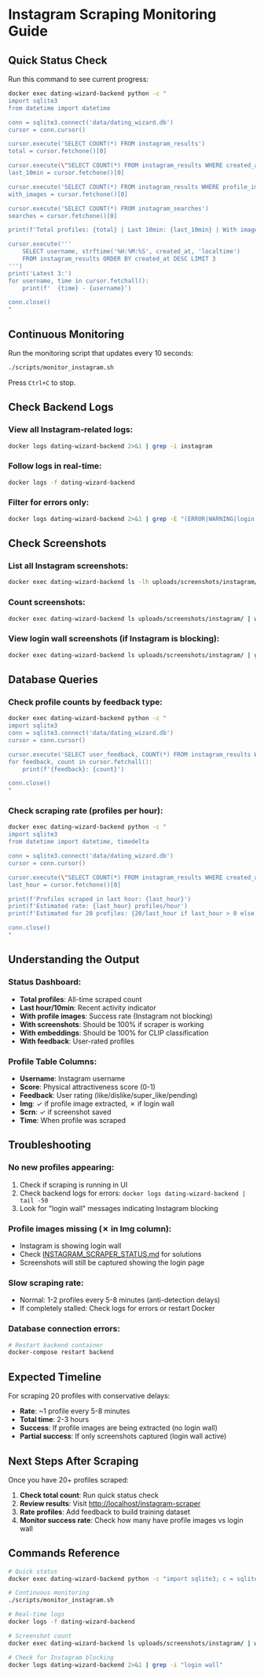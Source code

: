 # Instagram Scraping Monitoring Guide

## Quick Status Check

Run this command to see current progress:

```bash
docker exec dating-wizard-backend python -c "
import sqlite3
from datetime import datetime

conn = sqlite3.connect('data/dating_wizard.db')
cursor = conn.cursor()

cursor.execute('SELECT COUNT(*) FROM instagram_results')
total = cursor.fetchone()[0]

cursor.execute(\"SELECT COUNT(*) FROM instagram_results WHERE created_at >= datetime('now', '-10 minutes')\")
last_10min = cursor.fetchone()[0]

cursor.execute('SELECT COUNT(*) FROM instagram_results WHERE profile_image_url IS NOT NULL')
with_images = cursor.fetchone()[0]

cursor.execute('SELECT COUNT(*) FROM instagram_searches')
searches = cursor.fetchone()[0]

print(f'Total profiles: {total} | Last 10min: {last_10min} | With images: {with_images} | Searches: {searches}')

cursor.execute('''
    SELECT username, strftime('%H:%M:%S', created_at, 'localtime')
    FROM instagram_results ORDER BY created_at DESC LIMIT 3
''')
print('Latest 3:')
for username, time in cursor.fetchall():
    print(f'  {time} - {username}')

conn.close()
"
```

## Continuous Monitoring

Run the monitoring script that updates every 10 seconds:

```bash
./scripts/monitor_instagram.sh
```

Press `Ctrl+C` to stop.

## Check Backend Logs

### View all Instagram-related logs:
```bash
docker logs dating-wizard-backend 2>&1 | grep -i instagram
```

### Follow logs in real-time:
```bash
docker logs -f dating-wizard-backend
```

### Filter for errors only:
```bash
docker logs dating-wizard-backend 2>&1 | grep -E "(ERROR|WARNING|login wall)"
```

## Check Screenshots

### List all Instagram screenshots:
```bash
docker exec dating-wizard-backend ls -lh uploads/screenshots/instagram/
```

### Count screenshots:
```bash
docker exec dating-wizard-backend ls uploads/screenshots/instagram/ | wc -l
```

### View login wall screenshots (if Instagram is blocking):
```bash
docker exec dating-wizard-backend ls uploads/screenshots/instagram/ | grep LOGIN_WALL
```

## Database Queries

### Check profile counts by feedback type:
```bash
docker exec dating-wizard-backend python -c "
import sqlite3
conn = sqlite3.connect('data/dating_wizard.db')
cursor = conn.cursor()

cursor.execute('SELECT user_feedback, COUNT(*) FROM instagram_results WHERE user_feedback IS NOT NULL GROUP BY user_feedback')
for feedback, count in cursor.fetchall():
    print(f'{feedback}: {count}')

conn.close()
"
```

### Check scraping rate (profiles per hour):
```bash
docker exec dating-wizard-backend python -c "
import sqlite3
from datetime import datetime, timedelta

conn = sqlite3.connect('data/dating_wizard.db')
cursor = conn.cursor()

cursor.execute(\"SELECT COUNT(*) FROM instagram_results WHERE created_at >= datetime('now', '-1 hour')\")
last_hour = cursor.fetchone()[0]

print(f'Profiles scraped in last hour: {last_hour}')
print(f'Estimated rate: {last_hour} profiles/hour')
print(f'Estimated for 20 profiles: {20/last_hour if last_hour > 0 else 0:.1f} hours remaining')

conn.close()
"
```

## Understanding the Output

### Status Dashboard:
- **Total profiles**: All-time scraped count
- **Last hour/10min**: Recent activity indicator
- **With profile images**: Success rate (Instagram not blocking)
- **With screenshots**: Should be 100% if scraper is working
- **With embeddings**: Should be 100% for CLIP classification
- **With feedback**: User-rated profiles

### Profile Table Columns:
- **Username**: Instagram username
- **Score**: Physical attractiveness score (0-1)
- **Feedback**: User rating (like/dislike/super_like/pending)
- **Img**: ✓ if profile image extracted, ✗ if login wall
- **Scrn**: ✓ if screenshot saved
- **Time**: When profile was scraped

## Troubleshooting

### No new profiles appearing:
1. Check if scraping is running in UI
2. Check backend logs for errors: `docker logs dating-wizard-backend | tail -50`
3. Look for "login wall" messages indicating Instagram blocking

### Profile images missing (✗ in Img column):
- Instagram is showing login wall
- Check [INSTAGRAM_SCRAPER_STATUS.md](INSTAGRAM_SCRAPER_STATUS.md) for solutions
- Screenshots will still be captured showing the login page

### Slow scraping rate:
- Normal: 1-2 profiles every 5-8 minutes (anti-detection delays)
- If completely stalled: Check logs for errors or restart Docker

### Database connection errors:
```bash
# Restart backend container
docker-compose restart backend
```

## Expected Timeline

For scraping 20 profiles with conservative delays:

- **Rate**: ~1 profile every 5-8 minutes
- **Total time**: 2-3 hours
- **Success**: If profile images are being extracted (no login wall)
- **Partial success**: If only screenshots captured (login wall active)

## Next Steps After Scraping

Once you have 20+ profiles scraped:

1. **Check total count**: Run quick status check
2. **Review results**: Visit [http://localhost/instagram-scraper](http://localhost/instagram-scraper)
3. **Rate profiles**: Add feedback to build training dataset
4. **Monitor success rate**: Check how many have profile images vs login wall

## Commands Reference

```bash
# Quick status
docker exec dating-wizard-backend python -c "import sqlite3; c = sqlite3.connect('data/dating_wizard.db').cursor(); c.execute('SELECT COUNT(*) FROM instagram_results'); print(f'Total: {c.fetchone()[0]}')"

# Continuous monitoring
./scripts/monitor_instagram.sh

# Real-time logs
docker logs -f dating-wizard-backend

# Screenshot count
docker exec dating-wizard-backend ls uploads/screenshots/instagram/ | wc -l

# Check for Instagram blocking
docker logs dating-wizard-backend 2>&1 | grep -i "login wall"
```
